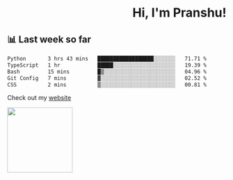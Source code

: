 <div align="right" >
   
   <H1>Hi, I'm Pranshu!</H1>

</div>

## 📊 Last week so far
<!--START_SECTION:waka-->

```txt
Python       3 hrs 43 mins   ██████████████████░░░░░░░   71.71 %
TypeScript   1 hr            █████░░░░░░░░░░░░░░░░░░░░   19.39 %
Bash         15 mins         █▒░░░░░░░░░░░░░░░░░░░░░░░   04.96 %
Git Config   7 mins          ▓░░░░░░░░░░░░░░░░░░░░░░░░   02.52 %
CSS          2 mins          ▒░░░░░░░░░░░░░░░░░░░░░░░░   00.81 %
```

<!--END_SECTION:waka-->

Check out my [website](https://pranshu05.vercel.app)

<img align="left" width="150" src="https://user-images.githubusercontent.com/70943732/209951571-93b7afe5-f523-4683-b725-5d94b287e94e.png">

